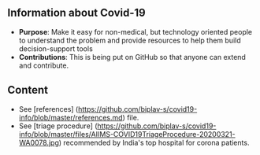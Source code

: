 ## Information about Covid-19
-  **Purpose**: Make it easy for non-medical, but technology oriented people
    to understand the problem and provide resources to help them build
    decision-support tools
-  **Contributions**: This is being put on GitHub so that anyone can 
   extend and contribute.
   
## Content
- See [references] (https://github.com/biplav-s/covid19-info/blob/master/references.md) file.
- See [triage procedure] (https://github.com/biplav-s/covid19-info/blob/master/files/AIIMS-COVID19TriageProcedure-20200321-WA0078.jpg) recommended by India's top hospital for corona patients.


